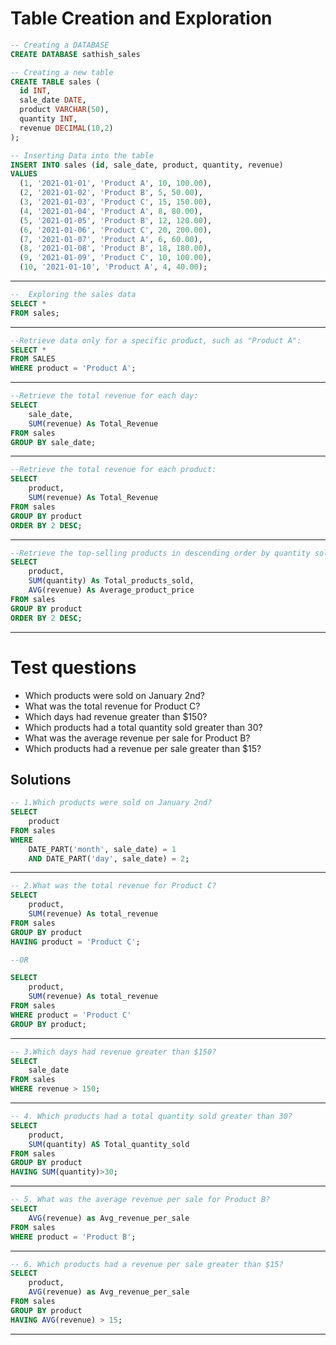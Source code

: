 # Table Creation and Exploration
```sql
-- Creating a DATABASE
CREATE DATABASE sathish_sales

-- Creating a new table
CREATE TABLE sales (
  id INT,
  sale_date DATE,
  product VARCHAR(50),
  quantity INT,
  revenue DECIMAL(10,2)
);

-- Inserting Data into the table
INSERT INTO sales (id, sale_date, product, quantity, revenue)
VALUES
  (1, '2021-01-01', 'Product A', 10, 100.00),
  (2, '2021-01-02', 'Product B', 5, 50.00),
  (3, '2021-01-03', 'Product C', 15, 150.00),
  (4, '2021-01-04', 'Product A', 8, 80.00),
  (5, '2021-01-05', 'Product B', 12, 120.00),
  (6, '2021-01-06', 'Product C', 20, 200.00),
  (7, '2021-01-07', 'Product A', 6, 60.00),
  (8, '2021-01-08', 'Product B', 18, 180.00),
  (9, '2021-01-09', 'Product C', 10, 100.00),
  (10, '2021-01-10', 'Product A', 4, 40.00);

```
---
```sql
--  Exploring the sales data
SELECT * 
FROM sales;
```
---
```sql
--Retrieve data only for a specific product, such as "Product A":
SELECT *
FROM SALES
WHERE product = 'Product A';
```
---
```sql
--Retrieve the total revenue for each day:
SELECT
	sale_date,
	SUM(revenue) As Total_Revenue
FROM sales
GROUP BY sale_date;
```
---
```sql
--Retrieve the total revenue for each product:
SELECT 
	product,
	SUM(revenue) As Total_Revenue
FROM sales
GROUP BY product
ORDER BY 2 DESC;
```
---
```sql
--Retrieve the top-selling products in descending order by quantity sold:
SELECT 
	product, 
	SUM(quantity) As Total_products_sold,
	AVG(revenue) As Average_product_price
FROM sales 
GROUP BY product 
ORDER BY 2 DESC;
```
---
# Test questions
- Which products were sold on January 2nd?
- What was the total revenue for Product C?  
- Which days had revenue greater than $150? 
- Which products had a total quantity sold greater than 30?
- What was the average revenue per sale for Product B? 
- Which products had a revenue per sale greater than $15?
## Solutions
```sql
-- 1.Which products were sold on January 2nd?
SELECT 
	product
FROM sales
WHERE     
	DATE_PART('month', sale_date) = 1
    AND DATE_PART('day', sale_date) = 2;
```
---
```sql
-- 2.What was the total revenue for Product C? 
SELECT
	product,
	SUM(revenue) As total_revenue
FROM sales
GROUP BY product
HAVING product = 'Product C';

--OR

SELECT
	product,
	SUM(revenue) As total_revenue
FROM sales
WHERE product = 'Product C'
GROUP BY product;
```
---
```sql
-- 3.Which days had revenue greater than $150?
SELECT 
	sale_date
FROM sales
WHERE revenue > 150;
```
---
```sql
-- 4. Which products had a total quantity sold greater than 30?
SELECT 
	product,
	SUM(quantity) AS Total_quantity_sold
FROM sales
GROUP BY product
HAVING SUM(quantity)>30;
```
---
```sql
-- 5. What was the average revenue per sale for Product B?
SELECT 
	AVG(revenue) as Avg_revenue_per_sale
FROM sales
WHERE product = 'Product B';
```
---
```sql
-- 6. Which products had a revenue per sale greater than $15?
SELECT
	product,
	AVG(revenue) as Avg_revenue_per_sale
FROM sales
GROUP BY product
HAVING AVG(revenue) > 15;
```
---
